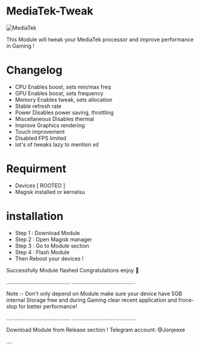 # MediaTek-Tweak
![MediaTek](https://github.com/user-attachments/assets/bc7602f7-797e-4b34-b65c-315940b76583)


This Module will tweak your MediaTek processor and improve performance in Gaming !

# Changelog
- CPU Enables boost, sets min/max freq
- GPU Enables boost, sets frequency
- Memory Enables tweak, sets allocation
- Stable refresh rate
- Power Disables power saving, throttling
- Miscellaneous Disables thermal
- Improve Graphics rendering 
- Touch improvement
- Disabled FPS limited
- lot's of tweaks lazy to mention xd
  
# Requirment 
- Devices [ ROOTED ]
- Magisk installed or kernelsu
  
# installation 
- Step 1 : Download Module
- Step 2 : Open Magisk manager
- Step 3 : Go to Module section
- Step 4 : Flash Module
- Then Reboot your devices !

Successfully Module flashed
Congratulations enjoy 🎉 

..........................................
..........................................

Note :- Don't only depend on Module make sure your device have 5GB internal Storage 
free and during Gaming clear recent application and froce-stop for better performance!

..........................................
..........................................

Download Module from Release section !
Telegram account: @Jonjeexe

....
